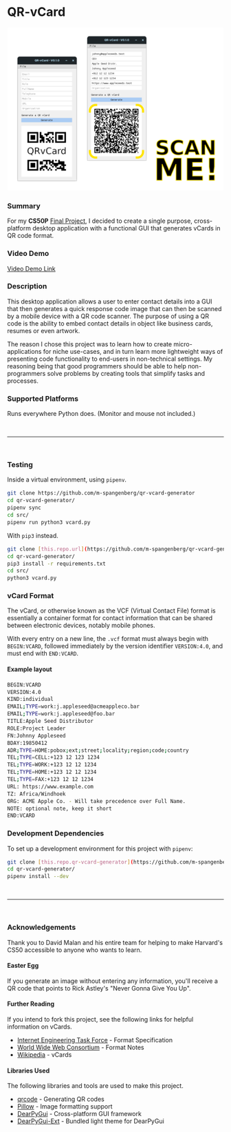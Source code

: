 # QR-vCard

<div align="center">
<img src="readme/readme_header_qrvcard.png" alt="example qr code" width="720"/>
</div>

### __Summary__

For my **CS50P** [Final Project](https://cs50.harvard.edu/python/2022/project/), I decided to create a single purpose, cross-platform desktop application with a functional GUI that generates vCards in QR code format.

### __Video Demo__

[Video Demo Link]()

### __Description__

This desktop application allows a user to enter contact details into a GUI that then generates a quick response code image that can then be scanned by a mobile device with a QR code scanner. The purpose of using a QR code is the ability to embed contact details in object like business cards, resumes or even artwork.

The reason I chose this project was to learn how to create micro-applications for niche use-cases, and in turn learn more lightweight ways of presenting code functionality to end-users in non-technical settings. My reasoning being that good programmers should be able to help non-programmers solve problems by creating tools that simplify tasks and processes.

### __Supported Platforms__

Runs everywhere Python does. (Monitor and mouse not included.)

</br>
<hr>
</br>

### __Testing__

Inside a virtual environment, using `pipenv`.

```bash
git clone https://github.com/m-spangenberg/qr-vcard-generator
cd qr-vcard-generator/
pipenv sync
cd src/
pipenv run python3 vcard.py
```
With `pip3` instead.

```bash
git clone [this.repo.url](https://github.com/m-spangenberg/qr-vcard-generator)
cd qr-vcard-generator/
pip3 install -r requirements.txt
cd src/
python3 vcard.py
```

### __vCard Format__

The vCard, or otherwise known as the VCF (Virtual Contact File) format is essentially a container format for contact information that can be shared between electronic devices, notably mobile phones.

With every entry on a new line, the `.vcf` format must always begin with `BEGIN:VCARD`, followed immediately by the version identifier `VERSION:4.0`, and must end with `END:VCARD`.

#### Example layout

```bash
BEGIN:VCARD
VERSION:4.0
KIND:individual
EMAIL;TYPE=work:j.appleseed@acmeappleco.bar
EMAIL;TYPE=work:j.appleseed@foo.bar
TITLE:Apple Seed Distributor
ROLE:Project Leader
FN:Johnny Appleseed
BDAY:19850412
ADR;TYPE=HOME:pobox;ext;street;locality;region;code;country
TEL;TYPE=CELL:+123 12 123 1234
TEL;TYPE=WORK:+123 12 12 1234
TEL;TYPE=HOME:+123 12 12 1234
TEL;TYPE=FAX:+123 12 12 1234
URL: https://www.example.com
TZ: Africa/Windhoek
ORG: ACME Apple Co. - Will take precedence over Full Name.
NOTE: optional note, keep it short
END:VCARD
```

### __Development Dependencies__

To set up a development environment for this project with `pipenv`:

``` bash
git clone [this.repo.qr-vcard-generator](https://github.com/m-spangenberg/qr-vcard-generator)
cd qr-vcard-generator/
pipenv install --dev
```

</br>
<hr>
</br>

### __Acknowledgements__

Thank you to David Malan and his entire team for helping to make Harvard's CS50 accessible to anyone who wants to learn.

#### __Easter Egg__

If you generate an image without entering any information, you'll receive a QR code that points to Rick Astley's "Never Gonna Give You Up".


#### __Further Reading__

If you intend to fork this project, see the following links for helpful information on vCards.

* [Internet Engineering Task Force](https://datatracker.ietf.org/doc/html/rfc6350) - Format Specification
* [World Wide Web Consortium](https://www.w3.org/2002/12/cal/vcard-notes.html) - Format Notes
* [Wikipedia](https://en.wikipedia.org/wiki/VCard) - vCards

#### __Libraries Used__

The following libraries and tools are used to make this project.

* [qrcode](https://pypi.org/project/qrcode/) - Generating QR codes
* [Pillow](https://pypi.org/project/Pillow/) - Image formatting support
* [DearPyGui](https://pypi.org/project/dearpygui/) - Cross-platform GUI framework
* [DearPyGui-Ext](https://pypi.org/project/dearpygui-ext/) - Bundled light theme for DearPyGui